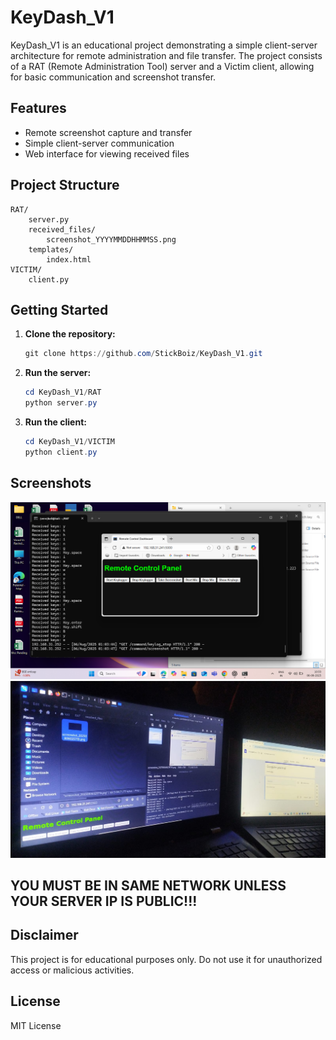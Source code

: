 # KeyDash_V1

KeyDash_V1 is an educational project demonstrating a simple client-server architecture for remote administration and file transfer. The project consists of a RAT (Remote Administration Tool) server and a Victim client, allowing for basic communication and screenshot transfer.

## Features

- Remote screenshot capture and transfer
- Simple client-server communication
- Web interface for viewing received files

## Project Structure

```
RAT/
	server.py
	received_files/
		screenshot_YYYYMMDDHHMMSS.png
	templates/
		index.html
VICTIM/
	client.py
```

## Getting Started

1. **Clone the repository:**
	 ```powershell
	 git clone https://github.com/StickBoiz/KeyDash_V1.git
	 ```

2. **Run the server:**
	 ```powershell
	 cd KeyDash_V1/RAT
	 python server.py
	 ```

3. **Run the client:**
	 ```powershell
	 cd KeyDash_V1/VICTIM
	 python client.py
	 ```

## Screenshots

![Screenshot Example](RAT/received_files/screenshot_20250806010348.png)
![Photo from Phone](RAT/received_files/image.jpg)

## YOU MUST BE IN SAME NETWORK UNLESS YOUR SERVER IP IS PUBLIC!!!
## Disclaimer

This project is for educational purposes only. Do not use it for unauthorized access or malicious activities.

## License

MIT License


